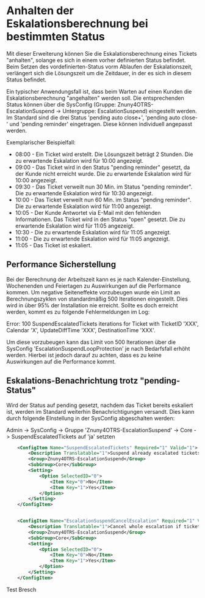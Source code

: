 # Anhalten der Eskalationsberechnung bei bestimmten Status

Mit dieser Erweiterung können Sie die Eskalationsberechnung eines Tickets "anhalten", solange es sich in einem vorher definierten Status befindet. Beim Setzen des vordefinierten-Status vorm Ablaufen der Eskalationszeit, verlängert sich die Lösungszeit um die Zeitdauer, in der es sich in diesem Status befindet.

Ein typischer Anwendungsfall ist, dass beim Warten auf einen Kunden die Eskalationsberechnung "angehalten" werden soll. Die entsprechenden Status können über die SysConfig (Gruppe: Znuny4OTRS-EscalationSuspend -> Untergruppe: EscalationSuspend) eingestellt werden. Im Standard sind die drei Status 'pending auto close+', 'pending auto close-' und 'pending reminder' eingetragen. Diese können individuell angepasst werden.

Exemplarischer Beispielfall:

  * 08:00 - Ein Ticket wird erstellt. Die Lösungszeit beträgt 2 Stunden. Die zu erwartende Eskalation wird für 10:00 angezeigt.
  * 09:00 - Das Ticket wird in den Status "pending reminder" gesetzt, da der Kunde nicht erreicht wurde. Die zu erwartende Eskalation wird für 10:00 angezeigt.
  * 09:30 - Das Ticket verweilt nun 30 Min. im Status "pending reminder". Die zu erwartende Eskalation wird für 10:30 angezeigt.
  * 10:00 - Das Ticket verweilt nun 60 Min. im Status "pending reminder". Die zu erwartende Eskalation wird für 11:00 angezeigt.
  * 10:05 - Der Kunde Antwortet via E-Mail mit den fehlenden Informationen. Das Ticket wird in den Status "open" gesetzt. Die zu erwartende Eskalation wird für 11:05 angezeigt.
  * 10:30 - Die zu erwartende Eskalation wird für 11:05 angezeigt.
  * 11:00 - Die zu erwartende Eskalation wird für 11:05 angezeigt.
  * 11:05 - Das Ticket ist eskaliert.

## Performance Sicherstellung

Bei der Berechnung der Arbeitszeit kann es je nach Kalender-Einstellung, Wochenenden und Feiertagen zu Auswirkungen auf die Performance kommen. Um negative Seiteneffekte vorzubeugen wurde ein Limit an Berechnungszyklen von standardmäßig 500 Iterationen eingestellt. Dies wird in über 95% der Installation nie erreicht. Sollte es doch erreicht werden, kommt es zu folgende Fehlermeldungen im Log:

Error: 100 SuspendEscalatedTickets iterations for Ticket with TicketID 'XXX', Calendar 'X', UpdateDiffTime 'XXX', DestinationTime 'XXX'.

Um diese vorzubeugen kann das Limit von 500 Iterationen über die SysConfig 'EscalationSuspendLoopProtection' je nach Bedarfsfall erhöht werden. Hierbei ist jedoch darauf zu achten, dass es zu keine Auswirkungen auf die Performance kommt.


## Eskalations-Benachrichtung trotz "pending-Status"

Wird der Status auf pending gesetzt, nachdem das Ticket bereits eskaliert ist, werden im Standard weiterhin Benachrichtigungen versandt. Dies kann durch folgende EInstellung in der SysConfig abgeschalten werden:

Admin -> SysConfig
-> Gruppe 'Znuny4OTRS-EscalationSuspend'
-> Core
-> SuspendEscalatedTickets auf 'ja' setzten

```XML
    <ConfigItem Name="SuspendEscalatedTickets" Required="1" Valid="1">
        <Description Translatable="1">Suspend already escalated tickets.</Description>
        <Group>Znuny4OTRS-EscalationSuspend</Group>
        <SubGroup>Core</SubGroup>
        <Setting>
            <Option SelectedID="0">
                <Item Key="0">No</Item>
                <Item Key="1">Yes</Item>
            </Option>
        </Setting>
    </ConfigItem>


    <ConfigItem Name="EscalationSuspendCancelEscalation" Required="1" Valid="1">
        <Description Translatable="1">Cancel whole escalation if ticket is in configured suspend state (EscalationSuspendStates). Ticket will not escalate at all in configured suspend state. No escalation times are shown. Ticket will not be shown in escalation view.</Description>
        <Group>Znuny4OTRS-EscalationSuspend</Group>
        <SubGroup>Core</SubGroup>
        <Setting>
            <Option SelectedID="0">
                <Item Key="0">No</Item>
                <Item Key="1">Yes</Item>
            </Option>
        </Setting>
    </ConfigItem>
```

Test Bresch